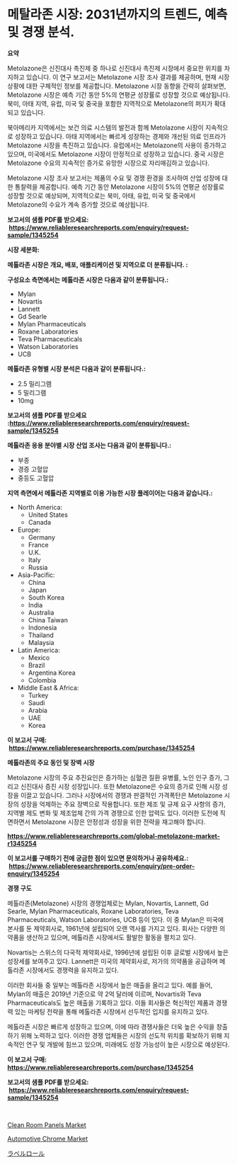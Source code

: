 <p><h1>메탈라존 시장: 2031년까지의 트렌드, 예측 및 경쟁 분석.</h1></p><p><strong>요약</strong></p>
<p><p>Metolazone은 신진대사 촉진제 중 하나로 신진대사 촉진제 시장에서 중요한 위치를 차지하고 있습니다. 이 연구 보고서는 Metolazone 시장 조사 결과를 제공하며, 현재 시장 상황에 대한 구체적인 정보를 제공합니다. Metolazone 시장 동향을 간략히 살펴보면, Metolazone 시장은 예측 기간 동안 5%의 연평균 성장률로 성장할 것으로 예상됩니다. 북미, 아태 지역, 유럽, 미국 및 중국을 포함한 지역적으로 Metolazone의 퍼지가 확대되고 있습니다.</p><p>북아메리카 지역에서는 보건 의료 시스템의 발전과 함께 Metolazone 시장이 지속적으로 성장하고 있습니다. 아태 지역에서는 빠르게 성장하는 경제와 개선된 의료 인프라가 Metolazone 시장을 촉진하고 있습니다. 유럽에서는 Metolazone의 사용이 증가하고 있으며, 미국에서도 Metolazone 시장이 안정적으로 성장하고 있습니다. 중국 시장은 Metolazone 수요의 지속적인 증가로 유망한 시장으로 자리매김하고 있습니다.</p><p>Metolazone 시장 조사 보고서는 제품의 수요 및 경쟁 환경을 조사하여 산업 성장에 대한 통찰력을 제공합니다. 예측 기간 동안 Metolazone 시장이 5%의 연평균 성장률로 성장할 것으로 예상되며, 지역적으로는 북미, 아태, 유럽, 미국 및 중국에서 Metolazone의 수요가 계속 증가할 것으로 예상됩니다.</p></p>
<p><strong>보고서의 샘플 PDF를 받으세요: &nbsp;<a href="https://www.reliableresearchreports.com/enquiry/request-sample/1345254">https://www.reliableresearchreports.com/enquiry/request-sample/1345254</a></strong></p>
<p><strong>시장 세분화:</strong></p>
<p><strong> 메톨라존 시장은 개요, 배포, 애플리케이션 및 지역으로 더 분류됩니다. :</strong></p>
<p><strong>구성요소 측면에서는 메톨라존 시장은 다음과 같이 분류됩니다.:</strong></p>
<p><ul><li>Mylan</li><li>Novartis</li><li>Lannett</li><li>Gd Searle</li><li>Mylan Pharmaceuticals</li><li>Roxane Laboratories</li><li>Teva Pharmaceuticals</li><li>Watson Laboratories</li><li>UCB</li></ul></p>
<p><strong> 메톨라존 유형별 시장 분석은 다음과 같이 분류됩니다.:</strong></p>
<p><ul><li>2.5 밀리그램</li><li>5 밀리그램</li><li>10mg</li></ul></p>
<p><strong>보고서의 샘플 PDF를 받으세요 :<a href="https://www.reliableresearchreports.com/enquiry/request-sample/1345254">https://www.reliableresearchreports.com/enquiry/request-sample/1345254</a></strong></p>
<p><strong> 메톨라존 응용 분야별 시장 산업 조사는 다음과 같이 분류됩니다.:</strong></p>
<p><ul><li>부종</li><li>경증 고혈압</li><li>중등도 고혈압</li></ul></p>
<p><strong>지역 측면에서 메톨라존 지역별로 이용 가능한 시장 플레이어는 다음과 같습니다.:</strong></p>
<p><ul>
    <li>
        North America:
        <ul>
            <li>United States</li>
            <li>Canada</li>
        </ul>
    </li>
    <li>
        Europe:
        <ul>
            <li>Germany</li>
            <li>France</li>
            <li>U.K.</li>
            <li>Italy</li>
            <li>Russia</li>
        </ul>
    </li>
    <li>
        Asia-Pacific:
        <ul>
            <li>China</li>
            <li>Japan</li>
            <li>South Korea</li>
            <li>India</li>
            <li>Australia</li>
            <li>China Taiwan</li>
            <li>Indonesia</li>
            <li>Thailand</li>
            <li>Malaysia</li>
        </ul>
    </li>
    <li>
        Latin America:
        <ul>
            <li>Mexico</li>
            <li>Brazil</li>
            <li>Argentina Korea</li>
            <li>Colombia</li>
        </ul>
    </li>
    <li>
        Middle East & Africa:
        <ul>
            <li>Turkey</li>
            <li>Saudi</li>
            <li>Arabia</li>
            <li>UAE</li>
            <li>Korea</li>
        </ul>
    </li>
    </ul></p>
<p><strong>이 보고서 구매: &nbsp;<a href="https://www.reliableresearchreports.com/purchase/1345254">https://www.reliableresearchreports.com/purchase/1345254</a></strong></p>
<p><strong>메톨라존의 주요 동인 및 장벽 시장</strong></p>
<p><p>Metolazone 시장의 주요 추진요인은 증가하는 심혈관 질환 유병률, 노인 인구 증가, 그리고 신진대사 증진 시장 성장입니다. 또한 Metolazone은 수요의 증가로 인해 시장 성장을 이끌고 있습니다. 그러나 시장에서의 경쟁과 판결적인 가격폭탄은 Metolazone 시장의 성장을 억제하는 주요 장벽으로 작용합니다. 또한 제조 및 규제 요구 사항의 증가, 지역별 제도 변화 및 제조업체 간의 가격 경쟁으로 인한 압력도 있다. 이러한 도전에 직면하면서 Metolazone 시장은 안정성과 성장을 위한 전략을 재고해야 합니다.</p></p>
<p><strong><a href="https://www.reliableresearchreports.com/global-metolazone-market-r1345254">https://www.reliableresearchreports.com/global-metolazone-market-r1345254</a></strong></p>
<p><strong>이 보고서를 구매하기 전에 궁금한 점이 있으면 문의하거나 공유하세요.: &nbsp;<a href="https://www.reliableresearchreports.com/enquiry/pre-order-enquiry/1345254">https://www.reliableresearchreports.com/enquiry/pre-order-enquiry/1345254</a></strong></p>
<p><strong>경쟁 구도</strong></p>
<p><p>메톨라존(Metolazone) 시장의 경쟁업체로는 Mylan, Novartis, Lannett, Gd Searle, Mylan Pharmaceuticals, Roxane Laboratories, Teva Pharmaceuticals, Watson Laboratories, UCB 등이 있다. 이 중 Mylan은 미국에 본사를 둔 제약회사로, 1961년에 설립되어 오랜 역사를 가지고 있다. 회사는 다양한 의약품을 생산하고 있으며, 메톨라존 시장에서도 활발한 활동을 펼치고 있다.</p><p>Novartis는 스위스의 다국적 제약회사로, 1996년에 설립된 이후 글로벌 시장에서 높은 성장세를 보여주고 있다. Lannett은 미국의 제약회사로, 저가의 의약품을 공급하며 메톨라존 시장에서도 경쟁력을 유지하고 있다.</p><p>이러한 회사들 중 일부는 메톨라존 시장에서 높은 매출을 올리고 있다. 예를 들어, Mylan의 매출은 2019년 기준으로 약 2억 달러에 이르며, Novartis와 Teva Pharmaceuticals도 높은 매출을 기록하고 있다. 이들 회사들은 혁신적인 제품과 경쟁력 있는 마케팅 전략을 통해 메톨라존 시장에서 선두적인 입지를 유지하고 있다.</p><p>메톨라존 시장은 빠르게 성장하고 있으며, 이에 따라 경쟁사들은 더욱 높은 수익을 창출하기 위해 노력하고 있다. 이러한 경쟁 업체들은 시장의 선도적 위치를 확보하기 위해 지속적인 연구 및 개발에 힘쓰고 있으며, 미래에도 성장 가능성이 높은 시장으로 예상된다.</p></p>
<p><strong>이 보고서 구매: &nbsp; <a href="https://www.reliableresearchreports.com/purchase/1345254">https://www.reliableresearchreports.com/purchase/1345254</a></strong></p>
<p><strong>보고서의 샘플 PDF를 받으세요: &nbsp;<a href="https://www.reliableresearchreports.com/enquiry/request-sample/1345254">https://www.reliableresearchreports.com/enquiry/request-sample/1345254</a></strong><strong></strong></p>
<p>&nbsp;</p>
<p><p><a href="https://www.linkedin.com/pulse/clean-room-panels-market-size-growth-segmentation-regional-7dmsf?trackingId=J4NB7gGwKnDPzMYVdLXQNA%3D%3D">Clean Room Panels Market</a></p><p><a href="https://www.linkedin.com/pulse/automotive-chrome-market-share-amp-new-trends-analysis-report-pzqtf?trackingId=j6kdINAjj6ixOflFX6m4fg%3D%3D">Automotive Chrome Market</a></p><p><a href="https://github.com/zoetazuur/Market-Research-Report-List-1/blob/main/850828221907.md">ラベルロール</a></p></p>
